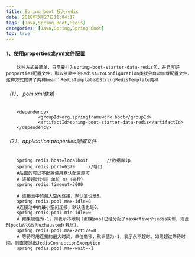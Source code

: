 ```yaml
---
title: Spring boot 接入redis
date: 2018年3月27日11:04:17
tags: [Java,Spring Boot,Redis]
categories: [Java,Spring,Spring Boot]
toc: true
---
```

#### 1、使用properties或yml文件配置
        这种方式最简单，只需要引入spring-boot-starter-data-redis包，并且写好properties配置文件，那么依赖中的RedisAutoConfiguration类就会自动加载配置文件，这种方式提供了两种bean：RedisTemplate和StringRedisTemplate两种
   ###### （1）、 pom.xml依赖
        <dependency>
        		<groupId>org.springframework.boot</groupId>
        		<artifactId>spring-boot-starter-data-redis</artifactId>
    	</dependency>
   ###### （2）、application.properties配置文件
        Spring.redis.host=localhost       //数据库ip
        spring.redis.port=6379     //端口
        #后面的可以不配置使用默认配置即可
        # 连接超时时间 单位 ms（毫秒）
        spring.redis.timeout=3000
        
        # 连接池中的最大空闲连接，默认值也是8。
        spring.redis.pool.max-idle=8
        #连接池中的最小空闲连接，默认值也是0。
        spring.redis.pool.min-idle=0
        # 如果赋值为-1，则表示不限制；如果pool已经分配了maxActive个jedis实例，则此时pool的状态为exhausted(耗尽)。
        spring.redis.pool.max-active=8
        # 等待可用连接的最大时间，单位毫秒，默认值为-1，表示永不超时。如果超过等待时间，则直接抛出JedisConnectionException
        spring.redis.pool.max-wait=-1